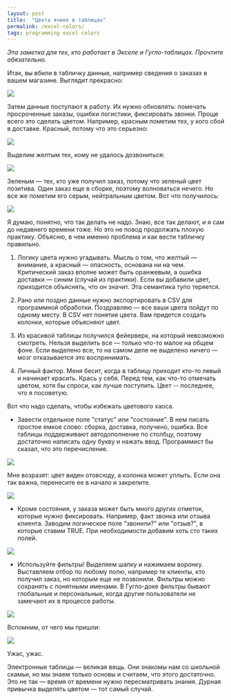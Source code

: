 ```yaml
---
layout: post
title:  "Цвета ячеек в таблицах"
permalink: /excel-colors/
tags: programming excel colors
---
```


*Эта заметка для тех, кто работает в Экселе и Гугло-таблицах. Прочтите
обязательно.*

Итак, вы вбили в табличку данные, например сведения о заказах в вашем
магазине. Выглядит прекрасно:

![](https://user-images.githubusercontent.com/1059232/107011322-89437c00-67a8-11eb-842f-3055519dbe5c.png)

Затем данные поступают в работу. Их нужно обновлять: помечать просроченные
заказы, ошибки логистики, фиксировать звонки. Проще всего это сделать
цветом. Например, красным пометим тех, у кого сбой в доставке. Красный, потому
что это серьезно:

![](https://user-images.githubusercontent.com/1059232/107011328-8b0d3f80-67a8-11eb-830c-406f4713c8ec.png)

Выделим желтым тех, кому не удалось дозвониться:

![](https://user-images.githubusercontent.com/1059232/107011333-8c3e6c80-67a8-11eb-93cc-8c1fa55808bb.png)

Зеленым — тех, кто уже получил заказ, потому что зеленый цвет позитива. Один
заказ еще в сборке, поэтому волноваться нечего. Но все же пометим его серым,
нейтральным цветом. Вот что получилось:

![](https://user-images.githubusercontent.com/1059232/107011334-8cd70300-67a8-11eb-9fd4-2b7e32b78cc6.png)

Я думаю, понятно, что так делать не надо. Знаю, все так делают, и я сам до
недавнего времени тоже. Но это не повод продолжать плохую практику. Объясню, в
чем именно проблема и как вести табличку правильно.

1. Логику цвета нужно угадывать. Мысль о том, что желтый — внимание, а красный —
опасность, основана ни на чем. Критический заказ вполне может быть оранжевым, а
ошибка доставки — синим (случай из практики). Если вы добавили цвет, приходится
объяснять, что он значит. Эта семантика тупо теряется.

2. Рано или поздно данные нужно экспортировать в CSV для программной
обработки. Поздравляю — все ваши цвета пойдут по одному месту. В CSV нет понятия
цвета. Вам придется создать колонки, которые объясняют цвет.

3. Из красивой таблицы получился фейерверк, на который невозможно
смотреть. Нельзя выделить все — только что-то малое на общем фоне. Если выделено
все, то на самом деле не выделено ничего — мозг отказывается это воспринимать.

4. Личный фактор. Меня бесит, когда в таблицу приходит кто-то левый и начинает
красить. Крась у себя. Перед тем, как что-то отмечать цветом, хотя бы спроси,
как лучше поступить. Цвет -- последнее, что я посоветую.

Вот что надо сделать, чтобы избежать цветового хаоса.

- Завести отдельное поле "статус" или "состояние". В нем писать простое емкое
слово: сборка, доставка, получено, ошибка. Все таблицы поддерживают
автодополнение по столбцу, поэтому достаточно написать одну букву и нажать
ввод. Программист бы сказал, что это перечисление.

![](https://user-images.githubusercontent.com/1059232/107011335-8d6f9980-67a8-11eb-8f18-156b24346adb.png)

Мне возразят: цвет виден отовсюду, а колонка может уплыть. Если она так важна,
перенесите ее в начало и закрепите.

![](https://user-images.githubusercontent.com/1059232/107011337-8d6f9980-67a8-11eb-80c1-97e800f3680c.png)

- Кроме состояния, у заказа может быть много других отметок, которые нужно
фиксировать. Например, факт звонка или отзыва клиента. Заводим логическое поле
"звонили?" или "отзыв?", в которые ставим TRUE. При необходимости добавим хоть
сто таких полей.

![](https://user-images.githubusercontent.com/1059232/107011339-8e083000-67a8-11eb-80ca-382f22b963d1.png)

- Используйте фильтры! Выделяем шапку и нажимаем воронку. Выставляем отбор по
любому полю, например те клиенты, кто получил заказ, но которым еще не
позвонили. Фильтры можно сохранять с понятными именами. В Гугло-доке фильтры
бывают глобальные и персональные, когда другие пользователи не замечают их в
процессе работы.

![](https://user-images.githubusercontent.com/1059232/107011342-8e083000-67a8-11eb-80c4-6ac01ecddc55.png)

Вспомним, от чего мы пришли:

![](https://user-images.githubusercontent.com/1059232/107011334-8cd70300-67a8-11eb-9fd4-2b7e32b78cc6.png)

Ужас, ужас.

Электронные таблицы — великая вещь. Они знакомы нам со школьной скамьи, но мы
знаем только основы и считаем, что этого достаточно. Это не так — время от
времени нужно пересматривать знания. Дурная привычка выделять цветом — тот самый
случай.
